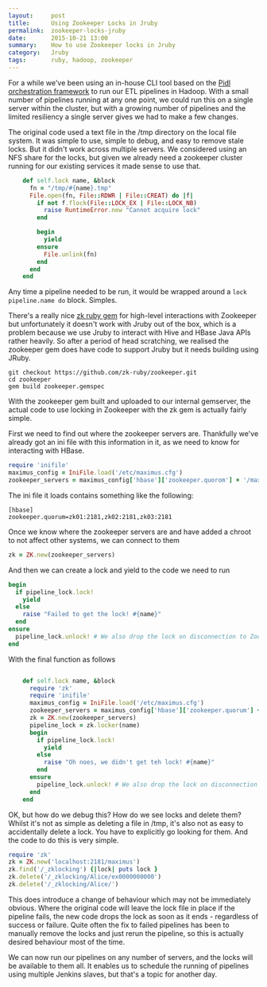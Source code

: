 ```yaml
---
layout:     post
title:      Using Zookeeper Locks in Jruby
permalink:  zookeeper-locks-jruby
date:       2015-10-21 13:00
summary:    How to use Zookeeper locks in Jruby
category:   Jruby
tags:       ruby, hadoop, zookeeper
---
```


For a while we've been using an in-house CLI tool based on the [Pidl orchestration framework](/open-sourcing-pidl/) to run our ETL pipelines in Hadoop.  With a small number of pipelines running at any one point, we could run this on a single server within the cluster, but with a growing number of pipelines and the limited resiliency a single server gives we had to make a few changes.

The original code used a text file in the /tmp directory on the local file system.  It was simple to use, simple to debug, and easy to remove stale locks.  But it didn't work across multiple servers.  We considered using an NFS share for the locks, but given we already need a zookeeper cluster running for our existing services it made sense to use that. 

```rb
    def self.lock name, &block
      fn = "/tmp/#{name}.tmp"
      File.open(fn, File::RDWR | File::CREAT) do |f|
        if not f.flock(File::LOCK_EX | File::LOCK_NB)
          raise RuntimeError.new "Cannot acquire lock"
        end

        begin
          yield
        ensure
          File.unlink(fn)
        end
      end
    end
```

Any time a pipeline needed to be run, it would be wrapped around a `lock pipeline.name do` block.  Simples.

There's a really nice [zk ruby gem](https://github.com/zk-ruby/zk) for high-level interactions with Zookeeper but unfortunately it doesn't work with Jruby out of the box, which is a problem because we use Jruby to interact with Hive and HBase Java APIs rather heavily.  So after a period of head scratching, we realised the zookeeper gem does have code to support Jruby but it needs building using JRuby.

```
git checkout https://github.com/zk-ruby/zookeeper.git
cd zookeeper
gem build zookeeper.gemspec
```

With the zookeeper gem built and uploaded to our internal gemserver, the actual code to use locking in Zookeeper with the zk gem is actually fairly simple.

First we need to find out where the zookeeper servers are.  Thankfully we've already got an ini file with this information in it, as we need to know for interacting with HBase.

```rb
require 'inifile'
maximus_config = IniFile.load('/etc/maximus.cfg')
zookeeper_servers = maximus_config['hbase']['zookeeper.quorom'] + '/maximus'
```

The ini file it loads contains something like the following:

```
[hbase]
zookeeper.quorum=zk01:2181,zk02:2181,zk03:2181
```

Once we know where the zookeeper servers are and have added a chroot to not affect other systems, we can connect to them

```rb
zk = ZK.new(zookeeper_servers)
```

And then we can create a lock and yield to the code we need to run


```rb
begin
  if pipeline_lock.lock!
    yield
  else
    raise "Failed to get the lock! #{name}"
  end
ensure
  pipeline_lock.unlock! # We also drop the lock on disconnection to Zookeeper, so this isn't strictly necessary
end
```

With the final function as follows


```rb

    def self.lock name, &block
      require 'zk'
      require 'inifile'
      maximus_config = IniFile.load('/etc/maximus.cfg')
      zookeeper_servers = maximus_config['hbase']['zookeeper.quorum'] + '/maximus'
      zk = ZK.new(zookeeper_servers)
      pipeline_lock = zk.locker(name)
      begin
        if pipeline_lock.lock!
          yield
        else
          raise "Oh noes, we didn't get teh lock! #{name}"
        end
      ensure
        pipeline_lock.unlock! # We also drop the lock on disconnection to Zookeeper, so this isn't strictly necessary
      end
    end
```

OK, but how do we debug this?  How do we see locks and delete them?  Whilst it's not as simple as deleting a file in /tmp, it's also not as easy to accidentally delete a lock.  You have to explicitly go looking for them.  And the code to do this is very simple.
    
```rb
require 'zk'
zk = ZK.new('localhost:2181/maximus')
zk.find('/_zklocking') {|lock| puts lock }
zk.delete('/_zklocking/Alice/ex0000000000')
zk.delete('/_zklocking/Alice/')
```
    
This does introduce a change of behaviour which may not be immediately obvious.  Where the original code will leave the lock file in place if the pipeline fails, the new code drops the lock as soon as it ends - regardless of success or failure.  Quite often the fix to failed pipelines has been to manually remove the locks and just rerun the pipeline, so this is actually desired behaviour most of the time.    
    
We can now run our pipelines on any number of servers, and the locks will be available to them all.  It enables us to schedule the running of pipelines using multiple Jenkins slaves, but that's a topic for another day.    
